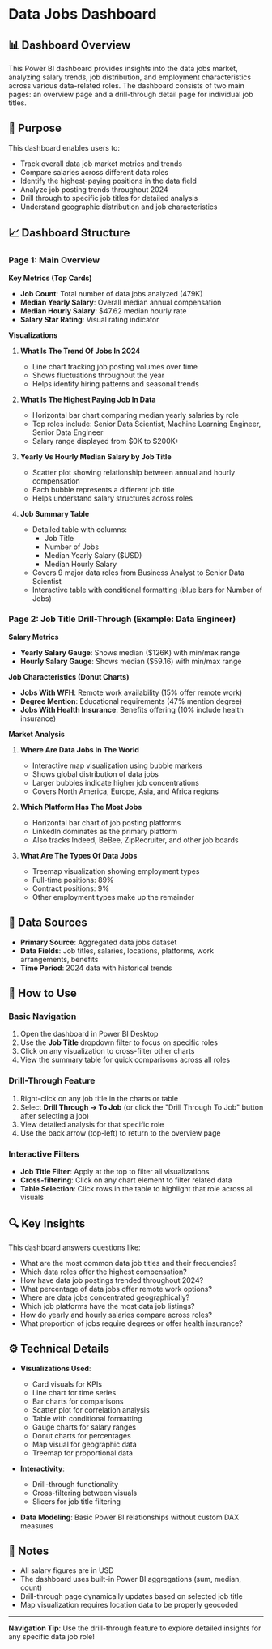 # Data Jobs Dashboard

## 📊 Dashboard Overview

This Power BI dashboard provides insights into the data jobs market, analyzing salary trends, job distribution, and employment characteristics across various data-related roles. The dashboard consists of two main pages: an overview page and a drill-through detail page for individual job titles.

## 🎯 Purpose

This dashboard enables users to:
- Track overall data job market metrics and trends
- Compare salaries across different data roles
- Identify the highest-paying positions in the data field
- Analyze job posting trends throughout 2024
- Drill through to specific job titles for detailed analysis
- Understand geographic distribution and job characteristics

## 📈 Dashboard Structure

### Page 1: Main Overview

**Key Metrics (Top Cards)**
- **Job Count**: Total number of data jobs analyzed (479K)
- **Median Yearly Salary**: Overall median annual compensation
- **Median Hourly Salary**: $47.62 median hourly rate
- **Salary Star Rating**: Visual rating indicator

**Visualizations**

1. **What Is The Trend Of Jobs In 2024**
   - Line chart tracking job posting volumes over time
   - Shows fluctuations throughout the year
   - Helps identify hiring patterns and seasonal trends

2. **What Is The Highest Paying Job In Data**
   - Horizontal bar chart comparing median yearly salaries by role
   - Top roles include: Senior Data Scientist, Machine Learning Engineer, Senior Data Engineer
   - Salary range displayed from $0K to $200K+

3. **Yearly Vs Hourly Median Salary by Job Title**
   - Scatter plot showing relationship between annual and hourly compensation
   - Each bubble represents a different job title
   - Helps understand salary structures across roles

4. **Job Summary Table**
   - Detailed table with columns:
     - Job Title
     - Number of Jobs
     - Median Yearly Salary ($USD)
     - Median Hourly Salary
   - Covers 9 major data roles from Business Analyst to Senior Data Scientist
   - Interactive table with conditional formatting (blue bars for Number of Jobs)

### Page 2: Job Title Drill-Through (Example: Data Engineer)

**Salary Metrics**
- **Yearly Salary Gauge**: Shows median ($126K) with min/max range
- **Hourly Salary Gauge**: Shows median ($59.16) with min/max range

**Job Characteristics (Donut Charts)**
- **Jobs With WFH**: Remote work availability (15% offer remote work)
- **Degree Mention**: Educational requirements (47% mention degree)
- **Jobs With Health Insurance**: Benefits offering (10% include health insurance)

**Market Analysis**

1. **Where Are Data Jobs In The World**
   - Interactive map visualization using bubble markers
   - Shows global distribution of data jobs
   - Larger bubbles indicate higher job concentrations
   - Covers North America, Europe, Asia, and Africa regions

2. **Which Platform Has The Most Jobs**
   - Horizontal bar chart of job posting platforms
   - LinkedIn dominates as the primary platform
   - Also tracks Indeed, BeBee, ZipRecruiter, and other job boards

3. **What Are The Types Of Data Jobs**
   - Treemap visualization showing employment types
   - Full-time positions: 89%
   - Contract positions: 9%
   - Other employment types make up the remainder

## 💾 Data Sources

- **Primary Source**: Aggregated data jobs dataset
- **Data Fields**: Job titles, salaries, locations, platforms, work arrangements, benefits
- **Time Period**: 2024 data with historical trends

## 🚀 How to Use

### Basic Navigation
1. Open the dashboard in Power BI Desktop
2. Use the **Job Title** dropdown filter to focus on specific roles
3. Click on any visualization to cross-filter other charts
4. View the summary table for quick comparisons across all roles

### Drill-Through Feature
1. Right-click on any job title in the charts or table
2. Select **Drill Through → To Job** (or click the "Drill Through To Job" button after selecting a job)
3. View detailed analysis for that specific role
4. Use the back arrow (top-left) to return to the overview page

### Interactive Filters
- **Job Title Filter**: Apply at the top to filter all visualizations
- **Cross-filtering**: Click on any chart element to filter related data
- **Table Selection**: Click rows in the table to highlight that role across all visuals

## 🔍 Key Insights

This dashboard answers questions like:
- What are the most common data job titles and their frequencies?
- Which data roles offer the highest compensation?
- How have data job postings trended throughout 2024?
- What percentage of data jobs offer remote work options?
- Where are data jobs concentrated geographically?
- Which job platforms have the most data job listings?
- How do yearly and hourly salaries compare across roles?
- What proportion of jobs require degrees or offer health insurance?

## ⚙️ Technical Details

- **Visualizations Used**: 
  - Card visuals for KPIs
  - Line chart for time series
  - Bar charts for comparisons
  - Scatter plot for correlation analysis
  - Table with conditional formatting
  - Gauge charts for salary ranges
  - Donut charts for percentages
  - Map visual for geographic data
  - Treemap for proportional data
  
- **Interactivity**: 
  - Drill-through functionality
  - Cross-filtering between visuals
  - Slicers for job title filtering
  
- **Data Modeling**: Basic Power BI relationships without custom DAX measures

## 📝 Notes

- All salary figures are in USD
- The dashboard uses built-in Power BI aggregations (sum, median, count)
- Drill-through page dynamically updates based on selected job title
- Map visualization requires location data to be properly geocoded

---

**Navigation Tip**: Use the drill-through feature to explore detailed insights for any specific data job role!